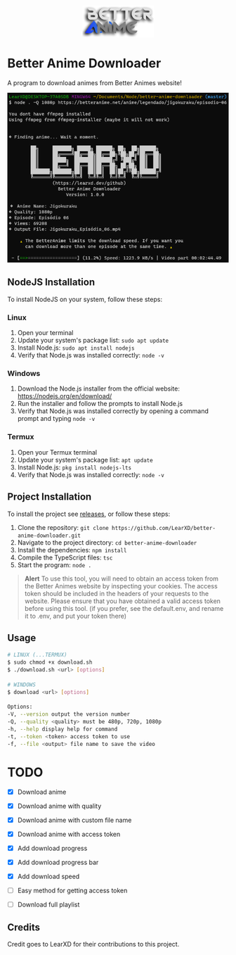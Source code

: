 <div align="center">

![Logo](images/logo.png)
  
</div>

# Better Anime Downloader

A program to download animes from Better Animes website!

![Example](images/terminal.png)

## NodeJS Installation

To install NodeJS on your system, follow these steps:

### Linux

1. Open your terminal
2. Update your system's package list: `sudo apt update`
3. Install Node.js: `sudo apt install nodejs`
4. Verify that Node.js was installed correctly: `node -v`

### Windows

1. Download the Node.js installer from the official website: https://nodejs.org/en/download/
2. Run the installer and follow the prompts to install Node.js
3. Verify that Node.js was installed correctly by opening a command prompt and typing `node -v`

### Termux

1. Open your Termux terminal
2. Update your system's package list: `apt update`
3. Install Node.js: `pkg install nodejs-lts`
4. Verify that Node.js was installed correctly: `node -v`

## Project Installation 

To install the project see [releases](https://github.com/LearXD/better-anime-downloader/releases), or follow these steps:

1. Clone the repository: `git clone https://github.com/LearXD/better-anime-downloader.git`
2. Navigate to the project directory: `cd better-anime-downloader`
3. Install the dependencies: `npm install`
4. Compile the TypeScript files: `tsc`
5. Start the program: `node .`

> **Alert**
> To use this tool, you will need to obtain an access token from the Better Animes website by inspecting your cookies. The access token should be included in the headers of your requests to the website. Please ensure that you have obtained a valid access token before using this tool. (if you prefer, see the default.env, and rename it to .env, and put your token there)

## Usage
```bash
# LINUX (...TERMUX)
$ sudo chmod +x download.sh
$ ./download.sh <url> [options]

# WINDOWS
$ download <url> [options]

Options:
-V, --version output the version number
-Q, --quality <quality> must be 480p, 720p, 1080p
-h, --help display help for command
-t, --token <token> access token to use
-f, --file <output> file name to save the video
```

# TODO

- [x] Download anime
- [x] Download anime with quality
- [x] Download anime with custom file name
- [x] Download anime with access token
- [x] Add download progress
- [x] Add download progress bar
- [x] Add download speed

- [ ] Easy method for getting access token
- [ ] Download full playlist


## Credits

Credit goes to LearXD for their contributions to this project.
